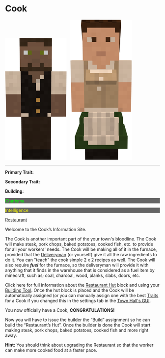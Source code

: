 # Cook

<div class="infobox box text-center">
<img src="../../assets/images/workers/Cook_M.png" alt="Cook Male" />&nbsp;&nbsp;&nbsp;<img src="../../assets/images/workers/Cook_F.png" alt="Cook Female" />
<hr />
  <div class="row section-text text-left">
    <div class="col">
      <p><strong>Primary Trait:</strong></p>
      <p><strong>Secondary Trait:</strong></p>
      <p><strong>Building:</strong></p>
    </div>
    <div class="col">
      <p style="background-color:rgb(100, 100, 100); color:rgb(0, 255, 0);">Charisma</p>
      <p style="background-color:rgb(100, 100, 100); color:rgb(255, 255, 0);">Intelligence</p>
      <p><a href="../buildings/restaurant">Restaurant</a></p>
    </div>
  </div>
</div>

Welcome to the Cook’s Information Site.

The Cook is another important part of the your town's bloodline. The Cook will make steak, pork chops, baked potatoes, cooked fish, etc. to provide for all your workers' needs. The Cook will be making all of it in the furnace, provided that the [Deliveryman](../workers/deliveryman) (or yourself) give it all the raw ingredients to do it. You can "teach" the cook simple 2 x 2 recipes as well. The Cook will also require **_fuel_** for the furnace, so the deliveryman will provide it with anything that it finds in the warehouse that is considered as a fuel item by minecraft, such as; coal, charcoal, wood, planks, slabs, doors, etc.

Click here for full information about the [Restaurant Hut](../buildings/restaurant) block and using your [Building Tool](../../source/tutorials/building_tool). Once the hut block is placed and the Cook will be automatically assigned (or you can manually assign one with the best [Traits](../../source/tutorials/worker_info) for a Cook if you changed this in the settings tab in the [Town Hall's GUI](../../source/buildings/townhall).

You now officially have a Cook, **CONGRATULATIONS!**

Now you will have to issue the builder the “Build” assignment so he can build the “Restaurant’s Hut”. Once the builder is done the Cook will start making steak, pork chops, baked potatoes, cooked fish and more right away.

**Hint:** You should think about upgrading the Restaurant so that the worker can make more cooked food at a faster pace.

